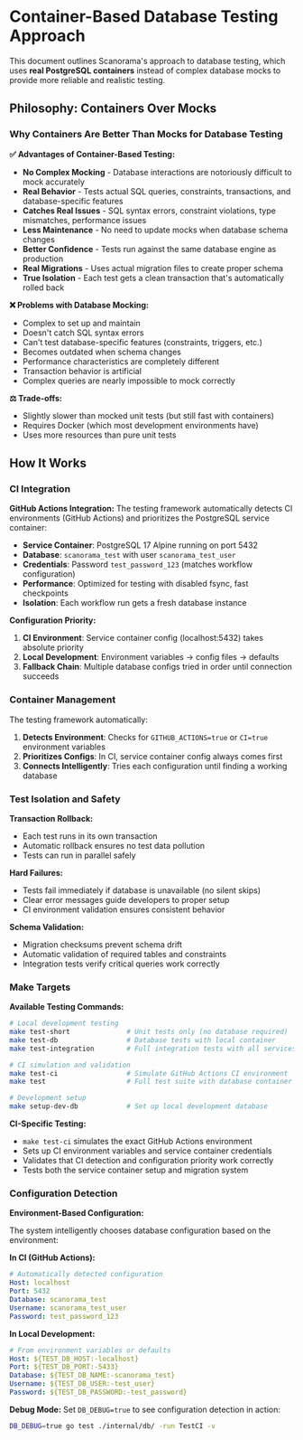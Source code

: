 # Container-Based Database Testing Approach

This document outlines Scanorama's approach to database testing, which uses **real PostgreSQL containers** instead of complex database mocks to provide more reliable and realistic testing.

## Philosophy: Containers Over Mocks

### Why Containers Are Better Than Mocks for Database Testing

**✅ Advantages of Container-Based Testing:**
- **No Complex Mocking** - Database interactions are notoriously difficult to mock accurately
- **Real Behavior** - Tests actual SQL queries, constraints, transactions, and database-specific features
- **Catches Real Issues** - SQL syntax errors, constraint violations, type mismatches, performance issues
- **Less Maintenance** - No need to update mocks when database schema changes
- **Better Confidence** - Tests run against the same database engine as production
- **Real Migrations** - Uses actual migration files to create proper schema
- **True Isolation** - Each test gets a clean transaction that's automatically rolled back

**❌ Problems with Database Mocking:**
- Complex to set up and maintain
- Doesn't catch SQL syntax errors
- Can't test database-specific features (constraints, triggers, etc.)
- Becomes outdated when schema changes
- Performance characteristics are completely different
- Transaction behavior is artificial
- Complex queries are nearly impossible to mock correctly

**⚖️ Trade-offs:**
- Slightly slower than mocked unit tests (but still fast with containers)
- Requires Docker (which most development environments have)
- Uses more resources than pure unit tests

## How It Works

### CI Integration

**GitHub Actions Integration:**
The testing framework automatically detects CI environments (GitHub Actions) and prioritizes the PostgreSQL service container:

- **Service Container**: PostgreSQL 17 Alpine running on port 5432
- **Database**: `scanorama_test` with user `scanorama_test_user` 
- **Credentials**: Password `test_password_123` (matches workflow configuration)
- **Performance**: Optimized for testing with disabled fsync, fast checkpoints
- **Isolation**: Each workflow run gets a fresh database instance

**Configuration Priority:**
1. **CI Environment**: Service container config (localhost:5432) takes absolute priority
2. **Local Development**: Environment variables → config files → defaults
3. **Fallback Chain**: Multiple database configs tried in order until connection succeeds

### Container Management

The testing framework automatically:

1. **Detects Environment**: Checks for `GITHUB_ACTIONS=true` or `CI=true` environment variables
2. **Prioritizes Configs**: In CI, service container config always comes first
3. **Connects Intelligently**: Tries each configuration until finding a working database
### Test Isolation and Safety

**Transaction Rollback:**
- Each test runs in its own transaction
- Automatic rollback ensures no test data pollution
- Tests can run in parallel safely

**Hard Failures:**
- Tests fail immediately if database is unavailable (no silent skips)
- Clear error messages guide developers to proper setup
- CI environment validation ensures consistent behavior

**Schema Validation:**
- Migration checksums prevent schema drift
- Automatic validation of required tables and constraints
- Integration tests verify critical queries work correctly

### Make Targets

**Available Testing Commands:**

```bash
# Local development testing
make test-short              # Unit tests only (no database required)
make test-db                 # Database tests with local container
make test-integration        # Full integration tests with all services

# CI simulation and validation  
make test-ci                 # Simulate GitHub Actions CI environment
make test                    # Full test suite with database container

# Development setup
make setup-dev-db            # Set up local development database
```

**CI-Specific Testing:**
- `make test-ci` simulates the exact GitHub Actions environment
- Sets up CI environment variables and service container credentials
- Validates that CI detection and configuration priority work correctly
- Tests both the service container setup and migration system

### Configuration Detection

**Environment-Based Configuration:**

The system intelligently chooses database configuration based on the environment:

**In CI (GitHub Actions):**
```yaml
# Automatically detected configuration
Host: localhost
Port: 5432  
Database: scanorama_test
Username: scanorama_test_user
Password: test_password_123
```

**In Local Development:**
```yaml
# From environment variables or defaults
Host: ${TEST_DB_HOST:-localhost}
Port: ${TEST_DB_PORT:-5433}
Database: ${TEST_DB_NAME:-scanorama_test}  
Username: ${TEST_DB_USER:-test_user}
Password: ${TEST_DB_PASSWORD:-test_password}
```

**Debug Mode:**
Set `DB_DEBUG=true` to see configuration detection in action:
```bash
DB_DEBUG=true go test ./internal/db/ -run TestCI -v
```